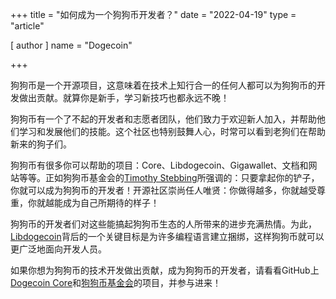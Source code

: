 +++
title = "如何成为一个狗狗币开发者？"
date = "2022-04-19"
type = "article"

[ author ]
  name = "Dogecoin"

+++

狗狗币是一个开源项目，这意味着在技术上知行合一的任何人都可以为狗狗币的开发做出贡献。就算你是新手，学习新技巧也都永远不晚！

狗狗币有一个了不起的开发者和志愿者团队，他们致力于欢迎新人加入，并帮助他们学习和发展他们的技能。这个社区也特别鼓舞人心，时常可以看到老狗们在帮助新来的狗子们。

狗狗币有很多你可以帮助的项目：Core、Libdogecoin、Gigawallet、文档和网站等等。正如狗狗币基金会的[Timothy Stebbing](https://twitter.com/tjstebbing/status/1480001128880230401?s=20)所强调的：只要拿起你的铲子，你就可以成为狗狗币的开发者！开源社区崇尚任人唯贤：你做得越多，你就越受尊重，你就越能成为自己所期待的样子！

狗狗币的开发者们对这些能搞起狗狗币生态的人所带来的进步充满热情。为此，[Libdogecoin](https://github.com/dogecoinfoundation/libdogecoin)背后的一个关键目标是为许多编程语言建立捆绑，这样狗狗币就可以更广泛地面向开发人员。

如果你想为狗狗币的技术开发做出贡献，成为狗狗币的开发者，请看看GitHub上[Dogecoin Core](https://github.com/dogecoin/dogecoin)和[狗狗币基金会](https://github.com/dogecoinfoundation)的项目，并参与进来！
